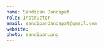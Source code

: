 ```yaml
---
name: Sandipan Dandapat
role: Instructor
email: sandipandandapat@gmail.com
website: 
photo: sandipan.png
---
```

